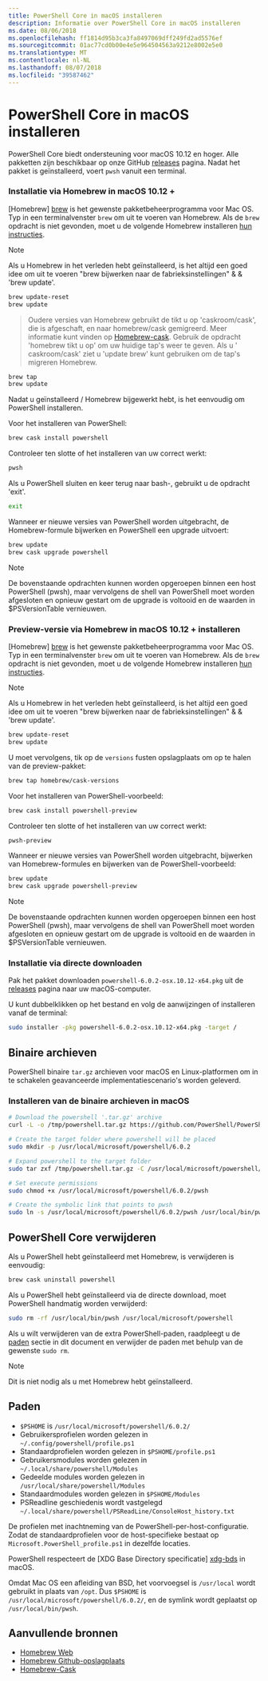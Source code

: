 ```yaml
---
title: PowerShell Core in macOS installeren
description: Informatie over PowerShell Core in macOS installeren
ms.date: 08/06/2018
ms.openlocfilehash: ff1814d95b3ca3fa8497069dff249fd2ad5576ef
ms.sourcegitcommit: 01ac77cd0b00e4e5e964504563a9212e8002e5e0
ms.translationtype: MT
ms.contentlocale: nl-NL
ms.lasthandoff: 08/07/2018
ms.locfileid: "39587462"
---
```

# <a name="installing-powershell-core-on-macos"></a>PowerShell Core in macOS installeren

PowerShell Core biedt ondersteuning voor macOS 10.12 en hoger.
Alle pakketten zijn beschikbaar op onze GitHub [releases][] pagina.
Nadat het pakket is geïnstalleerd, voert `pwsh` vanuit een terminal.

### <a name="installation-via-homebrew-on-macos-1012"></a>Installatie via Homebrew in macOS 10.12 +

[Homebrew] [ brew] is het gewenste pakketbeheerprogramma voor Mac OS.
Typ in een terminalvenster `brew` om uit te voeren van Homebrew.  Als de `brew` opdracht is niet gevonden, moet u de volgende Homebrew installeren [hun instructies][brew].

> [!NOTE]
> Als u Homebrew in het verleden hebt geïnstalleerd, is het altijd een goed idee om uit te voeren "brew bijwerken naar de fabrieksinstellingen" & & 'brew update'.
```sh
brew update-reset
brew update
```

> Oudere versies van Homebrew gebruikt de tikt u op 'caskroom/cask', die is afgeschaft, en naar homebrew/cask gemigreerd.  Meer informatie kunt vinden op [Homebrew-cask][cask]. Gebruik de opdracht 'homebrew tikt u op' om uw huidige tap's weer te geven.  Als u ' caskroom/cask' ziet u 'update brew' kunt gebruiken om de tap's migreren Homebrew.

```sh
brew tap
brew update
```

Nadat u geïnstalleerd / Homebrew bijgewerkt hebt, is het eenvoudig om PowerShell installeren.

Voor het installeren van PowerShell:

```sh
brew cask install powershell
```

Controleer ten slotte of het installeren van uw correct werkt:

```sh
pwsh
```

Als u PowerShell sluiten en keer terug naar bash-, gebruikt u de opdracht 'exit'.
```sh
exit
```

Wanneer er nieuwe versies van PowerShell worden uitgebracht, de Homebrew-formule bijwerken en PowerShell een upgrade uitvoert:

```sh
brew update
brew cask upgrade powershell
```

> [!NOTE]
> De bovenstaande opdrachten kunnen worden opgeroepen binnen een host PowerShell (pwsh), maar vervolgens de shell van PowerShell moet worden afgesloten en opnieuw gestart om de upgrade is voltooid en de waarden in $PSVersionTable vernieuwen.

### <a name="installing-preview-via-homebrew-on-macos-1012"></a>Preview-versie via Homebrew in macOS 10.12 + installeren

[Homebrew] [ brew] is het gewenste pakketbeheerprogramma voor Mac OS.
Typ in een terminalvenster `brew` om uit te voeren van Homebrew.  Als de `brew` opdracht is niet gevonden, moet u de volgende Homebrew installeren [hun instructies][brew].

> [!NOTE]
> Als u Homebrew in het verleden hebt geïnstalleerd, is het altijd een goed idee om uit te voeren "brew bijwerken naar de fabrieksinstellingen" & & 'brew update'.
```sh
brew update-reset
brew update
```

U moet vervolgens, tik op de `versions` fusten opslagplaats om op te halen van de preview-pakket:

```sh
brew tap homebrew/cask-versions
```

Voor het installeren van PowerShell-voorbeeld:

```sh
brew cask install powershell-preview
```

Controleer ten slotte of het installeren van uw correct werkt:

```sh
pwsh-preview
```

Wanneer er nieuwe versies van PowerShell worden uitgebracht, bijwerken van Homebrew-formules en bijwerken van de PowerShell-voorbeeld:

```sh
brew update
brew cask upgrade powershell-preview
```

> [!NOTE]
> De bovenstaande opdrachten kunnen worden opgeroepen binnen een host PowerShell (pwsh), maar vervolgens de shell van PowerShell moet worden afgesloten en opnieuw gestart om de upgrade is voltooid en de waarden in $PSVersionTable vernieuwen.

### <a name="installation-via-direct-download"></a>Installatie via directe downloaden

Pak het pakket downloaden `powershell-6.0.2-osx.10.12-x64.pkg` uit de [releases][] pagina naar uw macOS-computer.

U kunt dubbelklikken op het bestand en volg de aanwijzingen of installeren vanaf de terminal:

```sh
sudo installer -pkg powershell-6.0.2-osx.10.12-x64.pkg -target /
```

## <a name="binary-archives"></a>Binaire archieven

PowerShell binaire `tar.gz` archieven voor macOS en Linux-platformen om in te schakelen geavanceerde implementatiescenario's worden geleverd.

### <a name="installing-binary-archives-on-macos"></a>Installeren van de binaire archieven in macOS

```sh
# Download the powershell '.tar.gz' archive
curl -L -o /tmp/powershell.tar.gz https://github.com/PowerShell/PowerShell/releases/download/v6.0.2/powershell-6.0.2-osx-x64.tar.gz

# Create the target folder where powershell will be placed
sudo mkdir -p /usr/local/microsoft/powershell/6.0.2

# Expand powershell to the target folder
sudo tar zxf /tmp/powershell.tar.gz -C /usr/local/microsoft/powershell/6.0.2

# Set execute permissions
sudo chmod +x /usr/local/microsoft/powershell/6.0.2/pwsh

# Create the symbolic link that points to pwsh
sudo ln -s /usr/local/microsoft/powershell/6.0.2/pwsh /usr/local/bin/pwsh
```

## <a name="uninstalling-powershell-core"></a>PowerShell Core verwijderen

Als u PowerShell hebt geïnstalleerd met Homebrew, is verwijderen is eenvoudig:

```sh
brew cask uninstall powershell
```

Als u PowerShell hebt geïnstalleerd via de directe download, moet PowerShell handmatig worden verwijderd:

```sh
sudo rm -rf /usr/local/bin/pwsh /usr/local/microsoft/powershell
```

Als u wilt verwijderen van de extra PowerShell-paden, raadpleegt u de [paden][] sectie in dit document en verwijder de paden met behulp van de gewenste `sudo rm`.

> [!NOTE]
> Dit is niet nodig als u met Homebrew hebt geïnstalleerd.

[Paden]:#paths

## <a name="paths"></a>Paden

* `$PSHOME` is `/usr/local/microsoft/powershell/6.0.2/`
* Gebruikersprofielen worden gelezen in `~/.config/powershell/profile.ps1`
* Standaardprofielen worden gelezen in `$PSHOME/profile.ps1`
* Gebruikersmodules worden gelezen in `~/.local/share/powershell/Modules`
* Gedeelde modules worden gelezen in `/usr/local/share/powershell/Modules`
* Standaardmodules worden gelezen in `$PSHOME/Modules`
* PSReadline geschiedenis wordt vastgelegd `~/.local/share/powershell/PSReadLine/ConsoleHost_history.txt`

De profielen met inachtneming van de PowerShell-per-host-configuratie.
Zodat de standaardprofielen voor de host-specifieke bestaat op `Microsoft.PowerShell_profile.ps1` in dezelfde locaties.

PowerShell respecteert de [XDG Base Directory specificatie] [ xdg-bds] in macOS.

Omdat Mac OS een afleiding van BSD, het voorvoegsel is `/usr/local` wordt gebruikt in plaats van `/opt`.
Dus `$PSHOME` is `/usr/local/microsoft/powershell/6.0.2/`, en de symlink wordt geplaatst op `/usr/local/bin/pwsh`.

## <a name="additional-resources"></a>Aanvullende bronnen

* [Homebrew Web][brew]
* [Homebrew Github-opslagplaats][GitHub]
* [Homebrew-Cask][cask]


[brew]: http://brew.sh/
[GitHub]: https://github.com/Homebrew
[Cask]: https://github.com/Homebrew/homebrew-cask
[releases]: https://github.com/PowerShell/PowerShell/releases/latest
[xdg-bds]: https://specifications.freedesktop.org/basedir-spec/basedir-spec-latest.html

